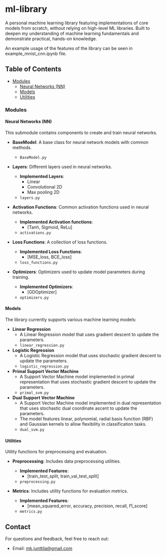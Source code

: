 # ml-library

A personal machine learning library featuring implementations of core models from scratch, without relying on high-level ML libraries. Built to deepen my understanding of machine learning fundamentals and demonstrate practical, hands-on knowledge.

An example usage of the features of the library can be seen in example_mnist_cnn.ipynb file.

## Table of Contents

- [Modules](#modules)
  - [Neural Networks (NN)](#neural-networks-nn)
  - [Models](#models)
  - [Utilities](#utilities)

### Modules

#### Neural Networks (NN)

This submodule contains components to create and train neural networks.

- **BaseModel**: A base class for neural network models with common methods.
  - `BaseModel.py`

- **Layers**: Different layers used in neural networks.
  - **Implemented Layers**:
    - Linear
    - Convolutional 2D
    - Max pooling 2D
  - `layers.py`

- **Activation Functions**: Common activation functions used in neural networks.
  - **Implemented Activation functions**:
    - [Tanh, Sigmoid, ReLu]
  - `activations.py`

- **Loss Functions**: A collection of loss functions.

  - **Implemented Loss Functions**:
    - [MSE_loss, BCE_loss]
  - `loss_functions.py`

- **Optimizers**: Optimizers used to update model parameters during training.
  - **Implemented Optimizers**:
    - [GDOptimizer]
  - `optimizers.py`

#### Models

The library currently supports various machine learning models:

- **Linear Regression**
  - A Linear Regression model that uses gradient descent to update the parameters.
  - `linear_regression.py`
- **Logistic Regression**
  - A Logistic Regression model that uses stochastic gradient descent to update the parameters.
  - `logistic_regression.py`
- **Primal Support Vector Machine**
  - A Support Vector Machine model implemented in primal representation that uses stochastic gradient descent to update the parameters.
  - `primal_svm.py`
- **Dual Support Vector Machine**
  - A Support Vector Machine model implemented in dual representation that uses stochastic dual coordinate ascent to update the parameters.
  - The model features linear, polynomial, radial basis function (RBF) and Gaussian kernels to allow flexibility in classification tasks.
  - `dual_svm.py`

#### Utilities

Utility functions for preprocessing and evaluation.

- **Preprocessing**: Includes data preprocessing utilities.
  - **Implemented Features**:
    - [train_test_split, train_val_test_split]
  - `preprocessing.py`

- **Metrics**: Includes utility functions for evaluation metrics.
  - **Implemented Features**:
    - [mean_squared_error, accuracy, precision, recall, f1_score]
  - `metrics.py`
 
## Contact

For questions and feedback, feel free to reach out:

- Email: mk.junttila@gmail.com
